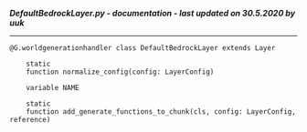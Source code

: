 ***DefaultBedrockLayer.py - documentation - last updated on 30.5.2020 by uuk***
___

    @G.worldgenerationhandler class DefaultBedrockLayer extends Layer

        static
        function normalize_config(config: LayerConfig)

        variable NAME

        static
        function add_generate_functions_to_chunk(cls, config: LayerConfig, reference)